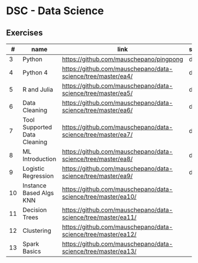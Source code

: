 # DSC - Data Science

## Exercises

| \# | name        | link                                          | state       |
|----|-------------|-----------------------------------------------|-------------|
| 3  | Python      | https://github.com/mauschepano/pingpong       | done        |
| 4  | Python 4    | https://github.com/mauschepano/data-science/tree/master/ea4/ | done |
| 5  | R and Julia | https://github.com/mauschepano/data-science/tree/master/ea5/ | done |
| 6  | Data Cleaning | https://github.com/mauschepano/data-science/tree/master/ea6/ | done |
| 7  | Tool Supported Data Cleaning| https://github.com/mauschepano/data-science/tree/master/ea7/ | done |
| 8  | ML Introduction | https://github.com/mauschepano/data-science/tree/master/ea8/ | done |
| 9  | Logistic Regression | https://github.com/mauschepano/data-science/tree/master/ea9/ | done |
| 10 | Instance Based Algs KNN | https://github.com/mauschepano/data-science/tree/master/ea10/ |
| 11 | Decision Trees | https://github.com/mauschepano/data-science/tree/master/ea11/ | |
| 12 | Clustering | https://github.com/mauschepano/data-science/tree/master/ea12/ | |
| 13 | Spark Basics | https://github.com/mauschepano/data-science/tree/master/ea13/ | |
